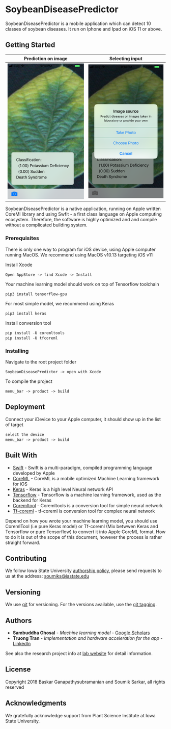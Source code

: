 # SoybeanDiseasePredictor

 SoybeanDiseasePredictor is a mobile application which can detect 10 classes of soybean diseases. It run on Iphone and Ipad on iOS 11 or above.

## Getting Started

Prediction on image             |  Selecting input
:-------------------------:|:-------------------------:
![](README_IMGS/IMG_1257.png)  |  ![](README_IMGS/IMG_1258.png)

SoybeanDiseasePredictor is a native application, running on Apple written CoreMl library and using Swfit - a first class language on Apple computing ecosystem. Therefore, the software is highly optimized and and compile without a complicated building system.

### Prerequisites

There is only one way to program for iOS device, using Apple computer running MacOS. We recommend using MacOS v10.13 targeting iOS v11

Install Xcode
```
Open AppStore -> find Xcode -> Install
```
Your machine learning model should work on top of Tensorflow toolchain

```
pip3 install tensorflow-gpu
```

For most simple model, we recommend using Keras

```
pip3 install keras
```

Install conversion tool

```
pip install -U coremltools
pip install -U tfcoreml

```

### Installing


Navigate to the root project folder

```
SoybeanDiseasePredictor -> open with Xcode
```

To compile the project

```
menu_bar -> product -> build
```

## Deployment

Connect your iDevice to your Apple computer, it should show up in the list of target

```
select the device
menu_bar -> product -> build
```

## Built With

* [Swift](https://developer.apple.com/swift/) - Swift is a multi-paradigm, compiled programming language developed by Apple
* [CoreML](https://developer.apple.com/documentation/coreml) - CoreML is a mobile optimized Machine Learning framework for iOS 
* [Keras](https://keras.io/) - Keras is a high level Neural network API
* [Tensorflow](https://www.tensorflow.org/) - Tensorflow is a machine learning framework, used as the backend for Keras
* [Coremltool](https://apple.github.io/coremltools/index.html) - Coremltools is a conversion tool for simple neural network
* [Tf-coreml](https://github.com/tf-coreml/tf-coreml) - tf-coreml is conversion tool for complex neural network

Depend on how you wrote your machine learning model, you should use CoremlTool (i.e pure Keras model) or Tf-coreml (Mix betwwen Keras and Tensorflow or pure Tensorflow) to convert it into Apple CoreML format. How to do it is out of the scope of this document, however the process is rather straight forward.

## Contributing

We follow Iowa State University [authorship policy](https://www.policy.iastate.edu/authorship), please send requests to us at the address: soumiks@iastate.edu

## Versioning

We use [git](https://git-scm.com/) for versioning. For the versions available, use the [git tagging](https://git-scm.com/book/en/v2/Git-Basics-Tagging). 

## Authors
* **Sambuddha Ghosal** - *Machine learning model* - [Google Scholars](https://scholar.google.com/citations?hl=en&user=gsQYjWcAAAAJ)
* **Truong Tran** - *Implementation and hardware acceleration for the app* - [LinkedIn](https://vn.linkedin.com/in/truong-tran-62643194)

See also the research project info at [lab website](https://web.me.iastate.edu/soumiks/) for detail information.

## License

Copyright 2018 Baskar Ganapathysubramanian and Soumik Sarkar, all rights reserved

## Acknowledgments

We gratefully acknowledge support from Plant Science Institute at Iowa State University.
